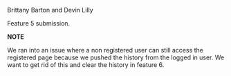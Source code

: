 Brittany Barton and Devin Lilly

Feature 5 submission.

**NOTE**

We ran into an issue where a non registered user can still access the registered page because we pushed the history from the logged in user. We want to get rid of this and clear the history in feature 6.